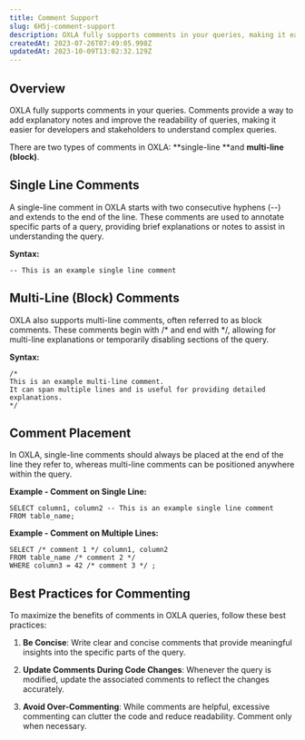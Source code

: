 ```yaml
---
title: Comment Support
slug: 6H5j-comment-support
description: OXLA fully supports comments in your queries, making it easier for developers and stakeholders to understand complex queries. More on comments here.
createdAt: 2023-07-26T07:49:05.998Z
updatedAt: 2023-10-09T13:02:32.129Z
---
```


## Overview

OXLA fully supports comments in your queries. Comments provide a way to add explanatory notes and improve the readability of queries, making it easier for developers and stakeholders to understand complex queries.&#x20;

There are two types of comments in OXLA: **single-line **and **multi-line (block)**.

## Single Line Comments

A single-line comment in OXLA starts with two consecutive hyphens (--) and extends to the end of the line. These comments are used to annotate specific parts of a query, providing brief explanations or notes to assist in understanding the query.

**Syntax:**

```pgsql
-- This is an example single line comment
```

## Multi-Line (Block) Comments

OXLA also supports multi-line comments, often referred to as block comments. These comments begin with /\* and end with \*/, allowing for multi-line explanations or temporarily disabling sections of the query.

**Syntax:**

```pgsql
/*
This is an example multi-line comment.
It can span multiple lines and is useful for providing detailed explanations.
*/
```

## Comment Placement

In OXLA, single-line comments should always be placed at the end of the line they refer to, whereas multi-line comments can be positioned anywhere within the query.&#x20;

**Example - Comment on Single Line:**

```pgsql
SELECT column1, column2 -- This is an example single line comment
FROM table_name;
```

**Example - Comment on Multiple Lines:**

```pgsql
SELECT /* comment 1 */ column1, column2
FROM table_name /* comment 2 */
WHERE column3 = 42 /* comment 3 */ ;
```

## Best Practices for Commenting

To maximize the benefits of comments in OXLA queries, follow these best practices:

1.  **Be Concise**: Write clear and concise comments that provide meaningful insights into the specific parts of the query.

2.  **Update Comments During Code Changes**: Whenever the query is modified, update the associated comments to reflect the changes accurately.

3.  **Avoid Over-Commenting**: While comments are helpful, excessive commenting can clutter the code and reduce readability. Comment only when necessary.

